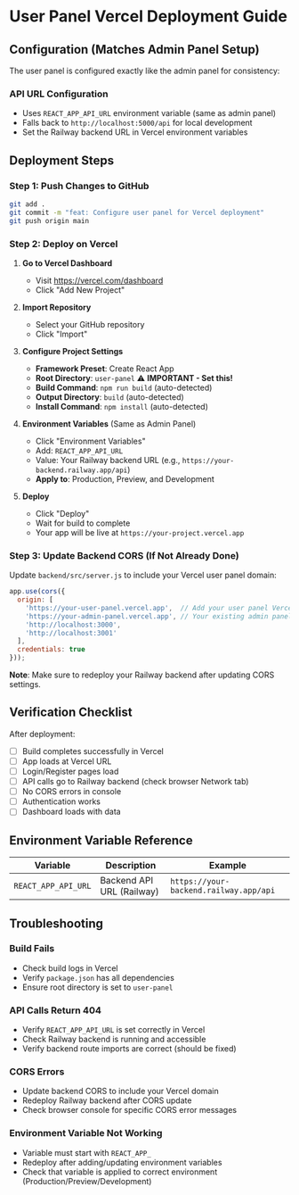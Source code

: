 # User Panel Vercel Deployment Guide

## Configuration (Matches Admin Panel Setup)

The user panel is configured exactly like the admin panel for consistency:

### API URL Configuration
- Uses `REACT_APP_API_URL` environment variable (same as admin panel)
- Falls back to `http://localhost:5000/api` for local development
- Set the Railway backend URL in Vercel environment variables

## Deployment Steps

### Step 1: Push Changes to GitHub
```bash
git add .
git commit -m "feat: Configure user panel for Vercel deployment"
git push origin main
```

### Step 2: Deploy on Vercel

1. **Go to Vercel Dashboard**
   - Visit https://vercel.com/dashboard
   - Click "Add New Project"

2. **Import Repository**
   - Select your GitHub repository
   - Click "Import"

3. **Configure Project Settings**
   - **Framework Preset**: Create React App
   - **Root Directory**: `user-panel` ⚠️ **IMPORTANT - Set this!**
   - **Build Command**: `npm run build` (auto-detected)
   - **Output Directory**: `build` (auto-detected)
   - **Install Command**: `npm install` (auto-detected)

4. **Environment Variables** (Same as Admin Panel)
   - Click "Environment Variables"
   - Add: `REACT_APP_API_URL`
   - Value: Your Railway backend URL (e.g., `https://your-backend.railway.app/api`)
   - **Apply to**: Production, Preview, and Development

5. **Deploy**
   - Click "Deploy"
   - Wait for build to complete
   - Your app will be live at `https://your-project.vercel.app`

### Step 3: Update Backend CORS (If Not Already Done)

Update `backend/src/server.js` to include your Vercel user panel domain:

```javascript
app.use(cors({
  origin: [
    'https://your-user-panel.vercel.app',  // Add your user panel Vercel URL
    'https://your-admin-panel.vercel.app', // Your existing admin panel URL
    'http://localhost:3000',
    'http://localhost:3001'
  ],
  credentials: true
}));
```

**Note**: Make sure to redeploy your Railway backend after updating CORS settings.

## Verification Checklist

After deployment:

- [ ] Build completes successfully in Vercel
- [ ] App loads at Vercel URL
- [ ] Login/Register pages load
- [ ] API calls go to Railway backend (check browser Network tab)
- [ ] No CORS errors in console
- [ ] Authentication works
- [ ] Dashboard loads with data

## Environment Variable Reference

| Variable | Description | Example |
|----------|-------------|---------|
| `REACT_APP_API_URL` | Backend API URL (Railway) | `https://your-backend.railway.app/api` |

## Troubleshooting

### Build Fails
- Check build logs in Vercel
- Verify `package.json` has all dependencies
- Ensure root directory is set to `user-panel`

### API Calls Return 404
- Verify `REACT_APP_API_URL` is set correctly in Vercel
- Check Railway backend is running and accessible
- Verify backend route imports are correct (should be fixed)

### CORS Errors
- Update backend CORS to include your Vercel domain
- Redeploy Railway backend after CORS update
- Check browser console for specific CORS error messages

### Environment Variable Not Working
- Variable must start with `REACT_APP_`
- Redeploy after adding/updating environment variables
- Check that variable is applied to correct environment (Production/Preview/Development)
